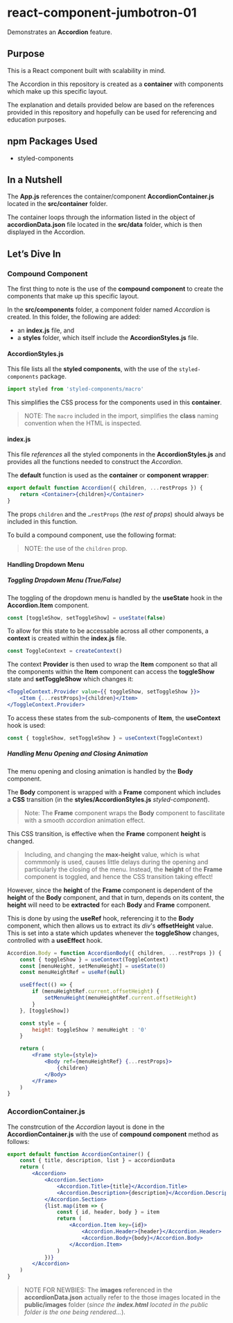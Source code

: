 # react-component-jumbotron-01

Demonstrates an **Accordion** feature.

## Purpose

This is a React component built with scalability in mind.

The Accordion in this repository is created as a **container** with components which make up this specific layout.

The explanation and details provided below are based on the references provided in this repository and hopefully can be used for referencing and education purposes.

## npm Packages Used

- styled-components

## In a Nutshell

The **App.js** references the container/component **AccordionContainer.js** located in the **src/container** folder.

The container loops through the information listed in the object of **accordionData.json** file located in the **src/data** folder, which is then displayed in the Accordion.

## Let’s Dive In

### Compound Component

The first thing to note is the use of the **compound component** to create the components that make up this specific layout.

In the **src/components** folder, a component folder named _Accordion_ is created. In this folder, the following are added:

- an **index.js** file, and
- a **styles** folder, which itself include the **AccordionStyles.js** file.

#### AccordionStyles.js

This file lists all the **styled components**, with the use of the `styled-components` package.

```javascript
import styled from 'styled-components/macro'
```

This simplifies the CSS process for the components used in this **container**.

> NOTE: The `macro` included in the import, simplifies the **class** naming convention when the HTML is inspected.

#### index.js

This file _references_ all the styled components in the **AccordionStyles.js** and provides all the functions needed to construct the _Accordion_.

The **default** function is used as the **container** or **component wrapper**:

```jsx
export default function Accordion({ children, ...restProps }) {
	return <Container>{children}</Container>
}
```

The props `children` and the `…restProps` (the _rest of props_) should always be included in this function.

To build a compound component, use the following format:

> NOTE: the use of the `children` prop.

#### Handling Dropdown Menu

##### Toggling Dropdown Menu (True/False)

The toggling of the dropdown menu is handled by the **useState** hook in the **Accordion.Item** component.

```javascript
const [toggleShow, setToggleShow] = useState(false)
```

To allow for this state to be accessable across all other components, a **context** is created within the **index.js** file.

```javascript
const ToggleContext = createContext()
```

The context **Provider** is then used to wrap the **Item** component so that all the components within the **Item** component can access the **toggleShow** state and **setToggleShow** which changes it:

```jsx
<ToggleContext.Provider value={{ toggleShow, setToggleShow }}>
	<Item {...restProps}>{children}</Item>
</ToggleContext.Provider>
```

To access these states from the sub-components of **Item**, the **useContext** hook is used:

```javascript
const { toggleShow, setToggleShow } = useContext(ToggleContext)
```

##### Handling Menu Opening and Closing Animation

The menu opening and closing animation is handled by the **Body** component.

The **Body** component is wrapped with a **Frame** component which includes a **CSS** transition (in the **styles/AccordionStyles.js** _styled-component_).

> Note: The **Frame** component wraps the **Body** component to fascilitate with a smooth _accordion_ animation effect.

This CSS transition, is effective when the **Frame** component **height** is changed.

> Including, and changing the **max-height** value, which is what commmonly is used, causes little delays during the opening and particularly the closing of the menu.
> Instead, the **height** of the **Frame** component is toggled, and hence the CSS transition taking effect!

However, since the **height** of the **Frame** component is dependent of the **height** of the **Body** component, and that in turn, depends on its content, the **height** will need to be **extracted** for each **Body** and **Frame** component.

This is done by using the **useRef** hook, referencing it to the **Body** component, which then allows us to extract its _div_'s **offsetHeight** value.
This is set into a state which updates whenever the **toggleShow** changes, controlled with a **useEffect** hook.

```jsx
Accordion.Body = function AccordionBody({ children, ...restProps }) {
	const { toggleShow } = useContext(ToggleContext)
	const [menuHeight, setMenuHeight] = useState(0)
	const menuHeightRef = useRef(null)

	useEffect(() => {
		if (menuHeightRef.current.offsetHeight) {
			setMenuHeight(menuHeightRef.current.offsetHeight)
		}
	}, [toggleShow])

	const style = {
		height: toggleShow ? menuHeight : '0'
	}

	return (
		<Frame style={style}>
			<Body ref={menuHeightRef} {...restProps}>
				{children}
			</Body>
		</Frame>
	)
}
```

### AccordionContainer.js

The constrcution of the _Accordion_ layout is done in the **AccordionContainer.js** with the use of **compound component** method as follows:

```jsx
export default function AccordionContainer() {
	const { title, description, list } = accordionData
	return (
		<Accordion>
			<Accordion.Section>
				<Accordion.Title>{title}</Accordion.Title>
				<Accordion.Description>{description}</Accordion.Description>
			</Accordion.Section>
			{list.map(item => {
				const { id, header, body } = item
				return (
					<Accordion.Item key={id}>
						<Accordion.Header>{header}</Accordion.Header>
						<Accordion.Body>{body}</Accordion.Body>
					</Accordion.Item>
				)
			})}
		</Accordion>
	)
}
```

> NOTE FOR NEWBIES: The **images** referenced in the **accordionData.json** actually refer to the those images located in the **public/images** folder (_since the **index.html** located in the public folder is the one being rendered..._).
